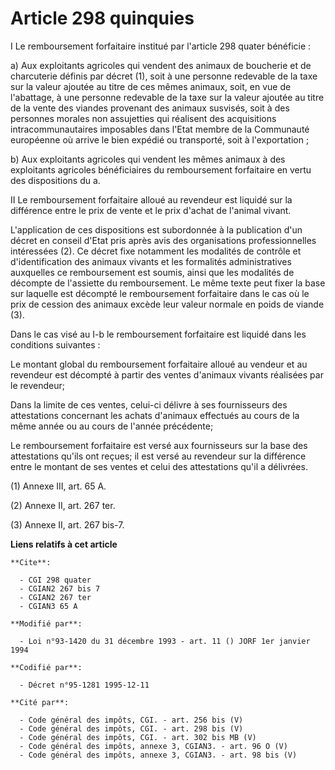 # Article 298 quinquies

I  Le remboursement forfaitaire institué par l'article 298 quater bénéficie :

a) Aux exploitants agricoles qui vendent des animaux de boucherie et de charcuterie définis par décret (1), soit à une
personne redevable de la taxe sur la valeur ajoutée au titre de ces mêmes animaux, soit, en vue de l'abattage, à une personne
redevable de la taxe sur la valeur ajoutée au titre de la vente des viandes provenant des animaux susvisés, soit à des
personnes morales non assujetties qui réalisent des acquisitions intracommunautaires imposables dans l'Etat membre de la
Communauté européenne où arrive le bien expédié ou transporté, soit à l'exportation ;

b) Aux exploitants agricoles qui vendent les mêmes animaux à des exploitants agricoles bénéficiaires du remboursement
forfaitaire en vertu des dispositions du a.

II  Le remboursement forfaitaire alloué au revendeur est liquidé sur la différence entre le prix de vente et le prix d'achat
de l'animal vivant.

L'application de ces dispositions est subordonnée à la publication d'un décret en conseil d'Etat pris après avis des
organisations professionnelles intéressées (2). Ce décret fixe notamment les modalités de contrôle et d'identification des
animaux vivants et les formalités administratives auxquelles ce remboursement est soumis, ainsi que les modalités de décompte
de l'assiette du remboursement. Le même texte peut fixer la base sur laquelle est décompté le remboursement forfaitaire dans
le cas où le prix de cession des animaux excède leur valeur normale en poids de viande (3).

Dans le cas visé au I-b le remboursement forfaitaire est liquidé dans les conditions suivantes :

Le montant global du remboursement forfaitaire alloué au vendeur et au revendeur est décompté à partir des ventes d'animaux
vivants réalisées par le revendeur;

Dans la limite de ces ventes, celui-ci délivre à ses fournisseurs des attestations concernant les achats d'animaux effectués
au cours de la même année ou au cours de l'année précédente;

Le remboursement forfaitaire est versé aux fournisseurs sur la base des attestations qu'ils ont reçues; il est versé au
revendeur sur la différence entre le montant de ses ventes et celui des attestations qu'il a délivrées.

(1) Annexe III, art. 65 A.

(2) Annexe II, art. 267 ter.

(3) Annexe II, art. 267 bis-7.

**Liens relatifs à cet article**

	**Cite**:

	  - CGI 298 quater
	  - CGIAN2 267 bis 7
	  - CGIAN2 267 ter
	  - CGIAN3 65 A

	**Modifié par**:

	  - Loi n°93-1420 du 31 décembre 1993 - art. 11 () JORF 1er janvier 1994

	**Codifié par**:

	  - Décret n°95-1281 1995-12-11

	**Cité par**:

	  - Code général des impôts, CGI. - art. 256 bis (V)
	  - Code général des impôts, CGI. - art. 298 bis (V)
	  - Code général des impôts, CGI. - art. 302 bis MB (V)
	  - Code général des impôts, annexe 3, CGIAN3. - art. 96 O (V)
	  - Code général des impôts, annexe 3, CGIAN3. - art. 98 bis (V)
